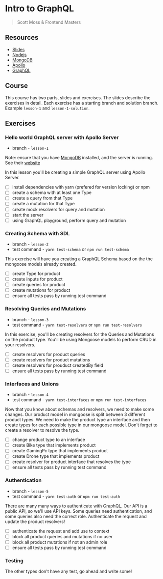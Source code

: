 # Intro to GraphQL
> Scott Moss & Frontend Masters

## Resources
* [Slides](https://slides.com/scotups/intro-to-graphql)
* [Nodejs](https://nodejs.org/en/)
* [MongoDB](https://www.mongodb.com/)
* [Apollo](https://www.apollographql.com/docs/apollo-server/)
* [GraphQL](https://graphql.org/)

## Course
This course has two parts, slides and exercises. The slides describe the exercises in detail. Each exercise has a starting branch and solution branch. Example `lesson-1` and `lesson-1-solution`.
## Exercises
### Hello world GraphQL server with Apollo Server
* branch - `lesson-1`

Note: ensure that you have [MongoDB](https://www.mongodb.com/) installed, and the server is running. See their [website](https://docs.mongodb.com/manual/tutorial/install-mongodb-on-os-x/#install-mongodb-community-edition-on-macos)

In this lesson you'll be creating a simple GraphQL server using Apollo Server. 
- [ ] install dependencies with yarn (prefered for version locking) or npm
- [ ] create a schema with at least one Type
- [ ] create a query from that Type
- [ ] create a mutation for that Type
- [ ] create mock resolvers for query and mutation
- [ ] start the server
- [ ] using GraphQL playground, perform query and mutation

### Creating Schema with SDL
* branch - `lesson-2`
* test command - `yarn test-schema` or `npm run test-schema`

This exercise will have you creating a GraphQL Schema based on the the mongoose models already created.
- [ ] create Type for product
- [ ] create inputs for product
- [ ] create queries for product
- [ ] create mutations for product
- [ ] ensure all tests pass by running test command

### Resolving Queries and Mutations
* branch - `lesson-3`
* test command - `yarn test-resolvers` or `npm run test-resolvers`

In this exercise, you'll be creating resolvers for the Queries and Mutations on the product type. You'll be using Mongoose models to perform CRUD in your resolvers.

- [ ] create resolvers for product queries
- [ ] create resolvers for product mutations
- [ ] create resolvers for prouduct createdBy field
- [ ] ensure all tests pass by running test command

### Interfaces and Unions
* branch - `lesson-4`
* test command - `yarn test-interfaces` or `npm run test-interfaces`

Now that you know about schemas and resolvers, we need to make some changes. Our product model in mongoose is split between 3 different product types. We need to make the product type an interface and then create types for each possible type in our mongoose model. Don't forget to create a resolver to resolve the type.

- [ ] change product type to an interface
- [ ] create Bike type that implements product
- [ ] create GamingPc type that implements product
- [ ] create Drone type that implements product
- [ ] create resolver for product interface that resolves the type
- [ ] ensure all tests pass by running test command

### Authentication
* branch - `lesson-5`
* test command - `yarn test-auth` or `npm run test-auth`

There are many many ways to authenticate with GraphQL. Our API is a public API, so we'll use API keys. Some queries need authentication, and some queries also need the correct role. Authenticate the request and update the product resolvers!

- [ ] authenticate the request and add use to context
- [ ] block all product queries and mutations if no user
- [ ] block all product mutations if not an admin role
- [ ] ensure all tests pass by running test command

### Testing
The other types don't have any test, go ahead and write some!
